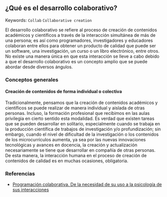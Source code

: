 ## ¿Qué es el desarrollo colaborativo?
Keywords: `Collab` `Collaborative creation`

El desarrollo colaborativo se refiere al proceso de creación de contenidos académicos y científicos a través de la interacción simultánea de más de una persona; es así como programadores, investigadores y educadores colaboran entre ellos para obtener un producto de calidad que puede ser un software, una investigación, un curso o un libro electrónico, entre otros. No existe una manera única en que esta interacción se lleve a cabo debido a que el desarrollo colaborativo es un concepto amplio que se puede abordar desde diversos ángulos.


### Conceptos generales

#### Creación de contenidos de forma individual o colectiva

Tradicionalmente, pensamos que la creación de contenidos académicos y científicos se puede realizar de manera individual y aislada de otras personas. Incluso, la formación profesional que recibimos en las aulas privilegia en cierto sentido esta modalidad. Es verdad que existen tareas que se pueden desarrollar en solitario, especialmente cuando se trabaja en la producción científica de trabajos de investigación y/o profundización; sin embargo, cuando el nivel de dificultad de la investigación o los contenidos de los microcurrículos aumenta, ya sea por las nuevas innovaciones tecnológicas y avances en docencia, la creación y actualización necesariamente se tiene que desarrollar en compañía de otras personas. De esta manera, la interacción humana en el proceso de creación de contenidos de calidad es en muchas ocasiones, obligatoria.




### Referencias

* [Programación colaborativa. De la necesidad de su uso a la psicología de sus interacciones](https://www.scielo.org.mx/scielo.php?pid=S2007-78902020000800028&script=sci_arttext#:~:text=El%20desarrollo%20colaborativo%20se%20refiere,inform%C3%A1tico%20funcional%20y%20de%20calidad.)